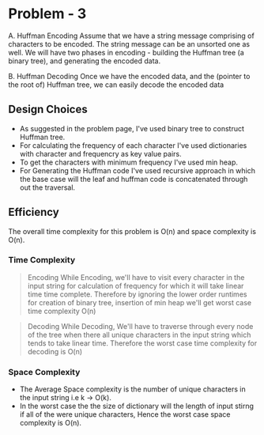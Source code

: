 # Problem - 3

A. Huffman Encoding
Assume that we have a string message comprising of characters to be encoded. The string message can be an unsorted one as well. We will have two phases in encoding - building the Huffman tree (a binary tree), and generating the encoded data.

B. Huffman Decoding
Once we have the encoded data, and the (pointer to the root of) Huffman tree, we can easily decode the encoded data 

## Design Choices

* As suggested in the problem page, I've used binary tree to construct Huffman tree. 
* For calculating the frequency of each character I've used dictionaries with character and frequencry as key value pairs.
* To get the characters with minimum frequency I've used min heap.
* For Generating the Huffman code I've used recursive approach in which the base case will the leaf and huffman code is concatenated through out the traversal.


## Efficiency

The overall time complexity for this problem is O(n) and space complexity is O(n).

### Time Complexity

> Encoding
While Encoding, we'll have to visit every character in the input string for calculation of frequency for which it will take linear time time complete. Therefore by ignoring the lower order runtimes for creation of binary tree, insertion of min heap we'll get worst case time complexity O(n)

> Decoding
While Decoding, We'll have to traverse through every node of the tree when there all unique characters in the input string which tends to take linear time.
Therefore the worst case time complexity for decoding is O(n)
	
### Space Complexity

* The Average Space complexity is the number of unique characters in the input string i.e k -> O(k).
* In the worst case the the size of dictionary will the length of input stirng if all of the were unique characters, 
Hence the worst case space complexity is O(n).
